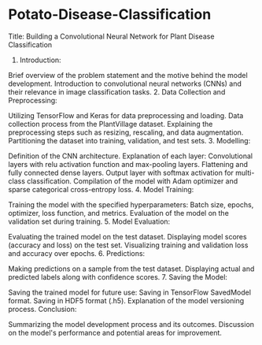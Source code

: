 # Potato-Disease-Classification
Title: Building a Convolutional Neural Network for Plant Disease Classification

1. Introduction:

Brief overview of the problem statement and the motive behind the model development.
Introduction to convolutional neural networks (CNNs) and their relevance in image classification tasks.
2. Data Collection and Preprocessing:

Utilizing TensorFlow and Keras for data preprocessing and loading.
Data collection process from the PlantVillage dataset.
Explaining the preprocessing steps such as resizing, rescaling, and data augmentation.
Partitioning the dataset into training, validation, and test sets.
3. Modelling:

Definition of the CNN architecture.
Explanation of each layer:
Convolutional layers with relu activation function and max-pooling layers.
Flattening and fully connected dense layers.
Output layer with softmax activation for multi-class classification.
Compilation of the model with Adam optimizer and sparse categorical cross-entropy loss.
4. Model Training:

Training the model with the specified hyperparameters:
Batch size, epochs, optimizer, loss function, and metrics.
Evaluation of the model on the validation set during training.
5. Model Evaluation:

Evaluating the trained model on the test dataset.
Displaying model scores (accuracy and loss) on the test set.
Visualizing training and validation loss and accuracy over epochs.
6. Predictions:

Making predictions on a sample from the test dataset.
Displaying actual and predicted labels along with confidence scores.
7. Saving the Model:

Saving the trained model for future use:
Saving in TensorFlow SavedModel format.
Saving in HDF5 format (.h5).
Explanation of the model versioning process.
Conclusion:

Summarizing the model development process and its outcomes.
Discussion on the model's performance and potential areas for improvement.
